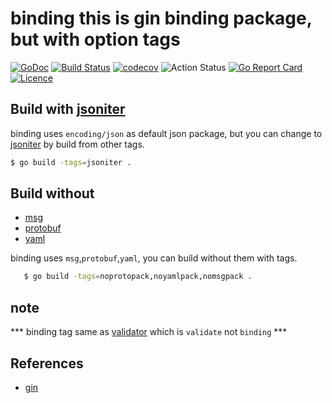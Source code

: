 # binding this is gin binding package, but with option tags

[![GoDoc](https://godoc.org/github.com/thinkgos/binding?status.svg)](https://godoc.org/github.com/thinkgos/binding)
[![Build Status](https://www.travis-ci.org/thinkgos/binding.svg?branch=master)](https://www.travis-ci.org/thinkgos/binding)
[![codecov](https://codecov.io/gh/thinkgos/binding/branch/master/graph/badge.svg)](https://codecov.io/gh/thinkgos/binding)
![Action Status](https://github.com/thinkgos/binding/workflows/Go/badge.svg)
[![Go Report Card](https://goreportcard.com/badge/github.com/thinkgos/binding)](https://goreportcard.com/report/github.com/thinkgos/binding)
[![Licence](https://img.shields.io/github/license/thinkgos/binding)](https://raw.githubusercontent.com/thinkgos/binding/master/LICENSE)

## Build with [jsoniter](https://github.com/json-iterator/go)

binding uses `encoding/json` as default json package, but you can change to [jsoniter](https://github.com/json-iterator/go) by build from other tags.

```sh
$ go build -tags=jsoniter .
```

## Build without 
- [msg](github.com/ugorji/go)
- [protobuf](github.com/golang/protobuf/proto)
- [yaml](https://github.com/go-yaml/yaml)
   
binding uses `msg`,`protobuf`,`yaml`, you can build without them with tags.
   
```sh
   $ go build -tags=noprotopack,noyamlpack,nomsgpack .
```

## note 
*** binding tag same as [validator](github.com/go-playground/validator/v10) which is `validate` not `binding` ***

## References
- [gin](https://github.com/gin-gonic/gin)
